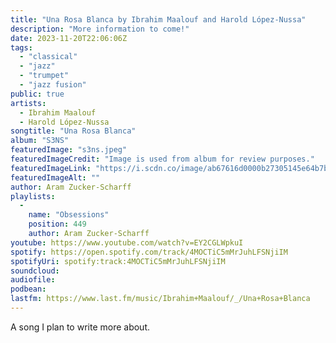 ```yaml
---
title: "Una Rosa Blanca by Ibrahim Maalouf and Harold López-Nussa"
description: "More information to come!"
date: 2023-11-20T22:06:06Z
tags:
  - "classical"
  - "jazz"
  - "trumpet"
  - "jazz fusion"
public: true
artists:
  - Ibrahim Maalouf
  - Harold López-Nussa
songtitle: "Una Rosa Blanca"
album: "S3NS"
featuredImage: "s3ns.jpeg"
featuredImageCredit: "Image is used from album for review purposes."
featuredImageLink: "https://i.scdn.co/image/ab67616d0000b27305145e64b7be6d3da12deb37"
featuredImageAlt: ""
author: Aram Zucker-Scharff
playlists:
  -
    name: "Obsessions"
    position: 449
    author: Aram Zucker-Scharff
youtube: https://www.youtube.com/watch?v=EY2CGLWpkuI
spotify: https://open.spotify.com/track/4MOCTiC5mMrJuhLFSNjiIM
spotifyUri: spotify:track:4MOCTiC5mMrJuhLFSNjiIM
soundcloud:
audiofile:
podbean:
lastfm: https://www.last.fm/music/Ibrahim+Maalouf/_/Una+Rosa+Blanca
---
```


A song I plan to write more about.
		